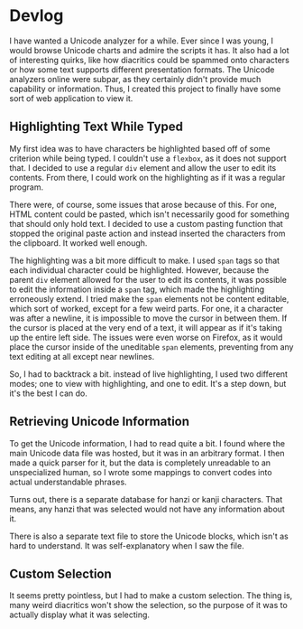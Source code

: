 # Devlog

I have wanted a Unicode analyzer for a while. Ever since I was young, I would browse Unicode charts and admire the scripts it has. It also had a lot of interesting quirks, like how diacritics could be spammed onto characters or how some text supports different presentation formats. The Unicode analyzers online were subpar, as they certainly didn't provide much capability or information. Thus, I created this project to finally have some sort of web application to view it.

## Highlighting Text While Typed

My first idea was to have characters be highlighted based off of some criterion while being typed. I couldn't use a `flexbox`, as it does not support that. I decided to use a regular `div` element and allow the user to edit its contents. From there, I could work on the highlighting as if it was a regular program.

There were, of course, some issues that arose because of this. For one, HTML content could be pasted, which isn't necessarily good for something that should only hold text. I decided to use a custom pasting function that stopped the original paste action and instead inserted the characters from the clipboard. It worked well enough.

The highlighting was a bit more difficult to make. I used `span` tags so that each individual character could be highlighted. However, because the parent `div` element allowed for the user to edit its contents, it was possible to edit the information inside a `span` tag, which made the highlighting erroneously extend. I tried make the `span` elements not be content editable, which sort of worked, except for a few weird parts. For one, it a character was after a newline, it is impossible to move the cursor in between them. If the cursor is placed at the very end of a text, it will appear as if it's taking up the entire left side. The issues were even worse on Firefox, as it would place the cursor inside of the uneditable `span` elements, preventing from any text editing at all except near newlines.

So, I had to backtrack a bit. instead of live highlighting, I used two different modes; one to view with highlighting, and one to edit. It's a step down, but it's the best I can do.

## Retrieving Unicode Information

To get the Unicode information, I had to read quite a bit. I found where the main Unicode data file was hosted, but it was in an arbitrary format. I then made a quick parser for it, but the data is completely unreadable to an unspecialized human, so I wrote some mappings to convert codes into actual understandable phrases.

Turns out, there is a separate database for hanzi or kanji characters. That means, any hanzi that was selected would not have any information about it.

There is also a separate text file to store the Unicode blocks, which isn't as hard to understand. It was self-explanatory when I saw the file.

## Custom Selection

It seems pretty pointless, but I had to make a custom selection. The thing is, many weird diacritics won't show the selection, so the purpose of it was to actually display what it was selecting.